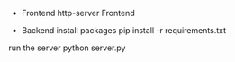 * Frontend
http-server Frontend

* Backend
install packages
pip install -r requirements.txt

run the server
python server.py